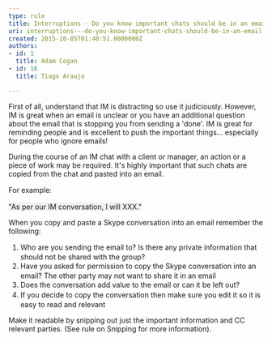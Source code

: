 ```yaml
---
type: rule
title: Interruptions - Do you know important chats should be in an email?
uri: interruptions---do-you-know-important-chats-should-be-in-an-email
created: 2015-10-05T01:40:51.0000000Z
authors:
- id: 1
  title: Adam Cogan
- id: 16
  title: Tiago Araujo

---
```




<span class='intro'> <p>​First of all, understand that IM is distracting so use it judiciously. However, IM is great when an email is unclear or you have an additional question about the email that is stopping you from sending a 'done'. IM is great for reminding people and is excellent to push the important things... especially for people who ignore emails!<br></p><p>​During the course of an IM chat with a client or manager, an action or a piece of work may be required. It's highly important that such chats are copied from the chat and pasted into an email.</p><p><span style="line-height&#58;20px;">For example&#58;</span></p><div><p class="ssw15-rteElement-GreyBox">​<span style="background-color&#58;#f0f0f0;">​</span><span style="background-color&#58;#f0f0f0;">&quot;A</span><span style="background-color&#58;#f0f0f0;">s per our IM conversation, I will XXX.&quot;​</span>​​​​</p></div><p class="ssw15-rteElement-P">When you copy and paste a Skype conversation into an email remember the following&#58;​<br></p> </span>

<div><ol><li><span style="line-height&#58;20px;">Who are you sending the email to? Is there any private information that should not be shared with the group?</span><br></li><li><span style="line-height&#58;20px;">Have you asked for permission to copy the Skype conversation into an email? The other party may not want to share it in an email</span><br></li><li><span style="line-height&#58;20px;">Does the conversation add value to the email or can it be left out?</span><br></li><li><span style="line-height&#58;20px;">If you decide to copy the conversation then make sure you edit it so it is easy to read and relevant</span><br></li></ol></div><div>Make it readable by snipping out just the important information and CC relevant parties. (See&#160;rule on Snipping&#160;for more information).</div>


